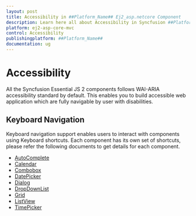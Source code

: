 ```yaml
---
layout: post
title: Accessibility in ##Platform_Name## Ej2_asp.netcore Component
description: Learn here all about Accessibility in Syncfusion ##Platform_Name## Ej2_asp.netcore component and more.
platform: ej2-asp-core-mvc
control: Accessibility
publishingplatform: ##Platform_Name##
documentation: ug
---
```


# Accessibility

All the Syncfusion Essential JS 2 components follows WAI-ARIA accessibility standard by default.
This enables you to build accessible web application which are fully navigable by user with
disabilities.

## Keyboard Navigation

Keyboard navigation support enables users to interact with components using Keyboard shortcuts.
Each component has its own set of shortcuts, please refer the following documents to get details for
each component.

* [AutoComplete](../auto-complete/accessibility)
* [Calendar](../calendar/accessibility)
* [Combobox](../combo-box/accessibility)
* [DatePicker](../datepicker/accessibility)
* [Dialog](../dialog/accessibility)
* [DropDownList](../drop-down-list/accessibility)
* [Grid](../grid/accessibility)
* [ListView](../list-view/accessibility)
* [TimePicker](../timepicker/accessibility)